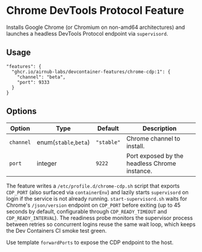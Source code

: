 # Chrome DevTools Protocol Feature

Installs Google Chrome (or Chromium on non-amd64 architectures) and launches a headless DevTools Protocol endpoint via `supervisord`.

## Usage

```jsonc
"features": {
  "ghcr.io/airnub-labs/devcontainer-features/chrome-cdp:1": {
    "channel": "beta",
    "port": 9333
  }
}
```

## Options

| Option | Type | Default | Description |
| --- | --- | --- | --- |
| `channel` | enum(`stable`,`beta`) | `"stable"` | Chrome channel to install. |
| `port` | integer | `9222` | Port exposed by the headless Chrome instance. |

The feature writes a `/etc/profile.d/chrome-cdp.sh` script that exports `CDP_PORT` (also surfaced via `containerEnv`) and lazily starts `supervisord` on login if the service is not already running. `start-supervisord.sh` waits for Chrome's `/json/version` endpoint on `CDP_PORT` before exiting (up to 45 seconds by default, configurable through `CDP_READY_TIMEOUT` and `CDP_READY_INTERVAL`). The readiness probe monitors the supervisor process between retries so concurrent logins reuse the same wait loop, which keeps the Dev Containers CI smoke test green.

Use template `forwardPorts` to expose the CDP endpoint to the host.
